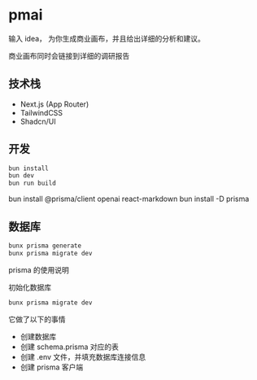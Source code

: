 # pmai

输入 idea， 为你生成商业画布，并且给出详细的分析和建议。 

商业画布同时会链接到详细的调研报告


## 技术栈

- Next.js (App Router)
- TailwindCSS
- Shadcn/UI


## 开发

```bash
bun install
bun dev
bun run build
```


bun install @prisma/client openai react-markdown
bun install -D prisma

## 数据库

```bash
bunx prisma generate
bunx prisma migrate dev
```

prisma 的使用说明

初始化数据库
```bash
bunx prisma migrate dev
```
它做了以下的事情
- 创建数据库
- 创建 schema.prisma 对应的表
- 创建 .env 文件，并填充数据库连接信息
- 创建 prisma 客户端
